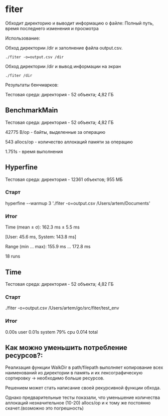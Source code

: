 # fiter
Обходит директорию и выводит информацию о файле: 
Полный путь, время последнего изменения и просмотра

Использование:

Обход директории /dir и заполнение файла output.csv.

    ./fiter -o=output.csv /dir

Обход директории /dir и вывод информации на экран

    ./fiter /dir

Результаты бенчмарков:

Тестовая среда: директория - 52 объекта; 4,82 ГБ

## BenchmarkMain
Тестовая среда: директория - 52 объекта; 4,82 ГБ

42775 B/op - байты, выделенные за операцию

543 allocs/op - количество аллокаций памяти за операцию

1.751s - время выполнения

## Hyperfine
Тестовая среда: директория - 12361 объектов; 955 МБ
### Старт
hyperfine --warmup 3 './fiter -o=output.csv /Users/artem/Documents'
### Итог

Time (mean ± σ):     162.3 ms ±   5.5 ms
 
[User: 45.6 ms, System: 143.8 ms]

Range (min … max):   155.9 ms … 172.8 ms

18 runs

## Time
Тестовая среда: директория - 52 объекта; 4,82 ГБ

### Старт
./fiter -o=output.csv /Users/artem/go/src/fiter/test_env
### Итог
0.00s user 0.01s system 79% cpu 0.014 total

## Как можно уменьшить потребление ресурсов?:

Реализация функции WalkDir в path/filepath выполняет копирование всех наименований из директории в память и их лексографическую сортировку -> необходимо больше ресурсов.

Решением может стать написание своей рекурсивной функции обхода.

Однако предварительные тесты показали, что уменьшение количества аллокаций незначительное (10-20) allocs/op и к тому же постоянно скачет.(возможно это погрешность)